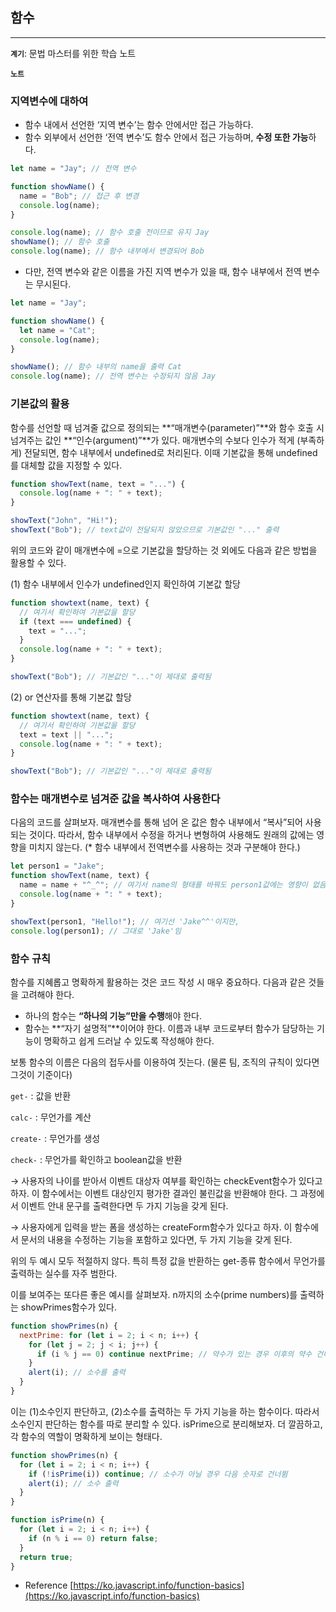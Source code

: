 ## 함수

---

**`계기`**: 문법 마스터를 위한 학습 노트

**`노트`**

### 지역변수에 대하여

- 함수 내에서 선언한 ‘지역 변수’는 함수 안에서만 접근 가능하다.
- 함수 외부에서 선언한 ‘전역 변수’도 함수 안에서 접근 가능하며, **수정 또한 가능**하다.

```jsx
let name = "Jay"; // 전역 변수

function showName() {
  name = "Bob"; // 접근 후 변경
  console.log(name);
}

console.log(name); // 함수 호출 전이므로 유지 Jay
showName(); // 함수 호출
console.log(name); // 함수 내부에서 변경되어 Bob
```

- 다만, 전역 변수와 같은 이름을 가진 지역 변수가 있을 때, 함수 내부에서 전역 변수는 무시된다.

```jsx
let name = "Jay";

function showName() {
  let name = "Cat";
  console.log(name);
}

showName(); // 함수 내부의 name을 출력 Cat
console.log(name); // 전역 변수는 수정되지 않음 Jay
```

### 기본값의 활용

함수를 선언할 때 넘겨줄 값으로 정의되는 **“매개변수(parameter)”**와 함수 호출 시 넘겨주는 값인 **“인수(argument)”**가 있다. 매개변수의 수보다 인수가 적게 (부족하게) 전달되면, 함수 내부에서 undefined로 처리된다. 이때 기본값을 통해 undefined를 대체할 값을 지정할 수 있다.

```jsx
function showText(name, text = "...") {
  console.log(name + ": " + text);
}

showText("John", "Hi!");
showText("Bob"); // text값이 전달되지 않았으므로 기본값인 "..." 출력
```

위의 코드와 같이 매개변수에 =으로 기본값을 할당하는 것 외에도 다음과 같은 방법을 활용할 수 있다.

(1) 함수 내부에서 인수가 undefined인지 확인하여 기본값 할당

```jsx
function showtext(name, text) {
  // 여기서 확인하여 기본값을 할당
  if (text === undefined) {
    text = "...";
  }
  console.log(name + ": " + text);
}

showText("Bob"); // 기본값인 "..."이 제대로 출력됨
```

(2) or 연산자를 통해 기본값 할당

```jsx
function showtext(name, text) {
  // 여기서 확인하여 기본값을 할당
  text = text || "...";
  console.log(name + ": " + text);
}

showText("Bob"); // 기본값인 "..."이 제대로 출력됨
```

### 함수는 매개변수로 넘겨준 값을 복사하여 사용한다

다음의 코드를 살펴보자. 매개변수를 통해 넘어 온 값은 함수 내부에서 “복사”되어 사용되는 것이다. 따라서, 함수 내부에서 수정을 하거나 변형하여 사용해도 원래의 값에는 영향을 미치지 않는다. (\* 함수 내부에서 전역변수를 사용하는 것과 구분해야 한다.)

```jsx
let person1 = "Jake";
function showText(name, text) {
  name = name + "^_^"; // 여기서 name의 형태를 바꿔도 person1값에는 영향이 없음
  console.log(name + ": " + text);
}

showText(person1, "Hello!"); // 여기선 'Jake^^'이지만,
console.log(person1); // 그대로 'Jake'임
```

### 함수 규칙

함수를 지혜롭고 명확하게 활용하는 것은 코드 작성 시 매우 중요하다. 다음과 같은 것들을 고려해야 한다.

- 하나의 함수는 **“하나의 기능”만을 수행**해야 한다.
- 함수는 **“자기 설명적”**이어야 한다. 이름과 내부 코드로부터 함수가 담당하는 기능이 명확하고 쉽게 드러날 수 있도록 작성해야 한다.

보통 함수의 이름은 다음의 접두사를 이용하여 짓는다. (물론 팀, 조직의 규칙이 있다면 그것이 기준이다)

`get-` : 값을 반환

`calc-` : 무언가를 계산

`create-` : 무언가를 생성

`check-` : 무언가를 확인하고 boolean값을 반환

→ 사용자의 나이를 받아서 이벤트 대상자 여부를 확인하는 checkEvent함수가 있다고 하자. 이 함수에서는 이벤트 대상인지 평가한 결과인 불린값을 반환해야 한다. 그 과정에서 이벤트 안내 문구를 출력한다면 두 가지 기능을 갖게 된다.

→ 사용자에게 입력을 받는 폼을 생성하는 createForm함수가 있다고 하자. 이 함수에서 문서의 내용을 수정하는 기능을 포함하고 있다면, 두 가지 기능을 갖게 된다.

위의 두 예시 모두 적절하지 않다. 특히 특정 값을 반환하는 get-종류 함수에서 무언가를 출력하는 실수를 자주 범한다.

이를 보여주는 또다른 좋은 예시를 살펴보자. n까지의 소수(prime numbers)를 출력하는 showPrimes함수가 있다.

```jsx
function showPrimes(n) {
  nextPrime: for (let i = 2; i < n; i++) {
    for (let j = 2; j < i; j++) {
      if (i % j == 0) continue nextPrime; // 약수가 있는 경우 이후의 약수 건너뛰고 다음 숫자로!
    }
    alert(i); // 소수를 출력
  }
}
```

이는 (1)소수인지 판단하고, (2)소수를 출력하는 두 가지 기능을 하는 함수이다. 따라서 소수인지 판단하는 함수를 따로 분리할 수 있다. isPrime으로 분리해보자. 더 깔끔하고, 각 함수의 역할이 명확하게 보이는 형태다.

```jsx
function showPrimes(n) {
  for (let i = 2; i < n; i++) {
    if (!isPrime(i)) continue; // 소수가 아닐 경우 다음 숫자로 건너뜀
    alert(i); // 소수 출력
  }
}

function isPrime(n) {
  for (let i = 2; i < n; i++) {
    if (n % i == 0) return false;
  }
  return true;
}
```

- Reference
  [https://ko.javascript.info/function-basics](https://ko.javascript.info/function-basics)
